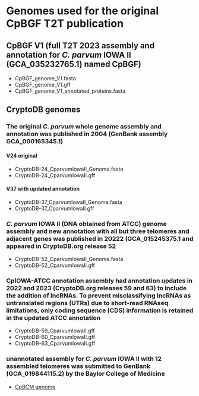 # Genomes used for the original CpBGF T2T publication

## CpBGF V1 (full T2T 2023 assembly and annotation for *C. parvum* IOWA II (GCA_035232765.1) named CpBGF)

* CpBGF_genome_V1.fasta
* CpBGF_genome_V1.gff
* CpBGF_genome_V1_annotated_proteins.fasta

## CryptoDB genomes

### The original *C. parvum* whole genome assembly and annotation was published in 2004 (GenBank assembly GCA_000165345.1)

#### V24 original

* CryptoDB-24_CparvumIowaII_Genome.fasta
* CryptoDB-24_CparvumIowaII.gff

#### V37 with updated annotation

* CryptoDB-37_CparvumIowaII_Genome.fasta
* CryptoDB-37_CparvumIowaII.gff

### *C. parvum* IOWA II (DNA obtained from ATCC) genome assembly and new annotation with all but three telomeres and adjacent genes was published in 20222 (GCA_015245375.1 and appeared in CryptoDB.org release 52

* CryptoDB-52_CparvumIowaII_Genome.fasta
* CryptoDB-52_CparvumIowaII.gff

### CpIOWA-ATCC annotation assembly had annotation updates in 2022 and 2023 (CryptoDB.org releases 59 and 63) to include the addition of lncRNAs. To prevent misclassifying lncRNAs as untranslated regions (UTRs) due to short-read RNAseq limitations, only coding sequence (CDS) information is retained in the updated ATCC annotation

* CryptoDB-59_CparvumIowaII.gff
* CryptoDB-60_CparvumIowaII.gff
* CryptoDB-63_CparvumIowaII.gff


### unannotated assembly for *C. parvum* IOWA II with 12 assembled telomeres was submitted to GenBank (GCA_019844115.2) by the Baylor College of Medicine

* [CpBCM genome](https://www.ncbi.nlm.nih.gov/datasets/genome/GCA_019844115.2/)


